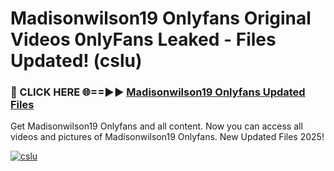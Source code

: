 # Madisonwilson19 Onlyfans Original Videos 0nlyFans Leaked - Files Updated! (cslu)

<h3>🔴 CLICK HERE 🌐==►► <a href="https://tinyurl.com/ehrbuxhb" rel="nofollow">Madisonwilson19 Onlyfans Updated Files</a></h3>

Get Madisonwilson19 Onlyfans and all content. Now you can access all videos and pictures of Madisonwilson19 Onlyfans. New Updated Files 2025!

[![cslu](https://i.imgur.com/lVYEuWS.gif)](https://tinyurl.com/ehrbuxhb)

